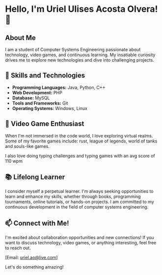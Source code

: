 # Hello, I'm Uriel Ulises Acosta Olvera! 👋

## About Me

I am a student of Computer Systems Engineering passionate about technology, video games, and continuous learning. My insatiable curiosity drives me to explore new technologies and dive into challenging projects.

## 🚀 Skills and Technologies

- **Programming Languages:** Java, Python, C++
- **Web Development:** PHP
- **Database:** MySQL
- **Tools and Frameworks:** Git
- **Operating Systems:** Windows, Linux

## 👾 Video Game Enthusiast

When I'm not immersed in the code world, I love exploring virtual realms. Some of my favorite games include: rust, league of legends, world of tanks and souls-like games.

I also love doing typing challenges and typing games with an avg score of 110 wpm

## 📚 Lifelong Learner

I consider myself a perpetual learner. I'm always seeking opportunities to learn and enhance my skills, whether through books, programming tournaments, online tutorials, or hands-on projects. I am committed to my continuous development in the field of computer systems engineering.

## 📫 Connect with Me!

I'm excited about collaboration opportunities and new connections! If you want to discuss technology, video games, or anything interesting, feel free to reach out.

[Email: uriel.ao@live.com]

Let's do something amazing!

